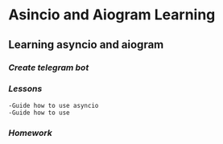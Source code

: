 # Asincio and Aiogram Learning
## Learning asyncio and aiogram
### *Create telegram bot*

### *Lessons*
    -Guide how to use asyncio
    -Guide how to use 
    
### *Homework*